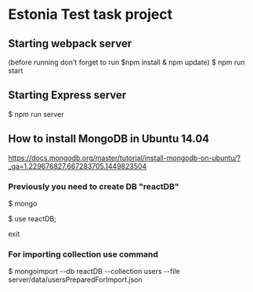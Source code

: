 # Estonia Test task project

## Starting webpack server
(before running don't forget to run $npm install & npm update)
$ npm run start
## Starting Express server
$ npm run server

## How to install MongoDB in Ubuntu 14.04
https://docs.mongodb.org/master/tutorial/install-mongodb-on-ubuntu/?_ga=1.229676827.667283705.1449823504

### Previously you need to create DB "reactDB"
$ mongo

$ use reactDB;

exit

### For importing collection use command
$ mongoimport --db reactDB --collection users --file server/data/usersPreparedForImport.json